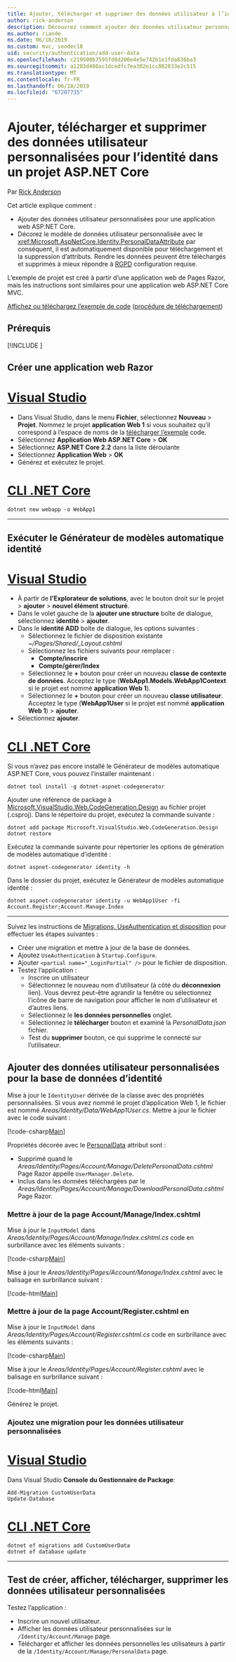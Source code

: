 ```yaml
---
title: Ajouter, télécharger et supprimer des données utilisateur à l’identité dans un projet ASP.NET Core
author: rick-anderson
description: Découvrez comment ajouter des données utilisateur personnalisées à l’identité dans un projet ASP.NET Core. Supprimer des données par RGPD.
ms.author: riande
ms.date: 06/18/2019
ms.custom: mvc, seodec18
uid: security/authentication/add-user-data
ms.openlocfilehash: c219500b7595fd8d200e4e5e742b1e1fda836ba3
ms.sourcegitcommit: a1283d486ac1dcedfc7ea302e1cc882833e2c515
ms.translationtype: MT
ms.contentlocale: fr-FR
ms.lasthandoff: 06/18/2019
ms.locfileid: "67207735"
---
```

# <a name="add-download-and-delete-custom-user-data-to-identity-in-an-aspnet-core-project"></a>Ajouter, télécharger et supprimer des données utilisateur personnalisées pour l’identité dans un projet ASP.NET Core

Par [Rick Anderson](https://twitter.com/RickAndMSFT)

Cet article explique comment :

* Ajouter des données utilisateur personnalisées pour une application web ASP.NET Core.
* Décorez le modèle de données utilisateur personnalisée avec le <xref:Microsoft.AspNetCore.Identity.PersonalDataAttribute> par conséquent, il est automatiquement disponible pour téléchargement et la suppression d’attributs. Rendre les données peuvent être téléchargés et supprimés à mieux répondre à [RGPD](xref:security/gdpr) configuration requise.

L’exemple de projet est créé à partir d’une application web de Pages Razor, mais les instructions sont similaires pour une application web ASP.NET Core MVC.

[Affichez ou téléchargez l’exemple de code](https://github.com/aspnet/AspNetCore.Docs/tree/master/aspnetcore/security/authentication/add-user-data) ([procédure de téléchargement](xref:index#how-to-download-a-sample))

## <a name="prerequisites"></a>Prérequis

[!INCLUDE [](~/includes/2.2-SDK.md)]

## <a name="create-a-razor-web-app"></a>Créer une application web Razor

# <a name="visual-studiotabvisual-studio"></a>[Visual Studio](#tab/visual-studio)

* Dans Visual Studio, dans le menu **Fichier**, sélectionnez **Nouveau** > **Projet**. Nommez le projet **application Web 1** si vous souhaitez qu’il correspond à l’espace de noms de la [télécharger l’exemple](https://github.com/aspnet/AspNetCore.Docs/tree/live/aspnetcore/security/authentication/add-user-data) code.
* Sélectionnez **Application Web ASP.NET Core** > **OK**
* Sélectionnez **ASP.NET Core 2.2** dans la liste déroulante
* Sélectionnez **Application Web**  > **OK**
* Générez et exécutez le projet.

# <a name="net-core-clitabnetcore-cli"></a>[CLI .NET Core](#tab/netcore-cli)

```cli
dotnet new webapp -o WebApp1
```

---

## <a name="run-the-identity-scaffolder"></a>Exécuter le Générateur de modèles automatique identité

# <a name="visual-studiotabvisual-studio"></a>[Visual Studio](#tab/visual-studio)

* À partir de **l’Explorateur de solutions**, avec le bouton droit sur le projet > **ajouter** > **nouvel élément structuré**.
* Dans le volet gauche de la **ajouter une structure** boîte de dialogue, sélectionnez **identité** > **ajouter**.
* Dans le **identité ADD** boîte de dialogue, les options suivantes :
  * Sélectionnez le fichier de disposition existante *~/Pages/Shared/_Layout.cshtml*
  * Sélectionnez les fichiers suivants pour remplacer :
    * **Compte/inscrire**
    * **Compte/gérer/Index**
  * Sélectionnez le **+** bouton pour créer un nouveau **classe de contexte de données**. Acceptez le type (**WebApp1.Models.WebApp1Context** si le projet est nommé **application Web 1**).
  * Sélectionnez le **+** bouton pour créer un nouveau **classe utilisateur**. Acceptez le type (**WebApp1User** si le projet est nommé **application Web 1**) > **ajouter**.
* Sélectionnez **ajouter**.

# <a name="net-core-clitabnetcore-cli"></a>[CLI .NET Core](#tab/netcore-cli)

Si vous n’avez pas encore installé le Générateur de modèles automatique ASP.NET Core, vous pouvez l’installer maintenant :

```cli
dotnet tool install -g dotnet-aspnet-codegenerator
```

Ajouter une référence de package à [Microsoft.VisualStudio.Web.CodeGeneration.Design](https://www.nuget.org/packages/Microsoft.VisualStudio.Web.CodeGeneration.Design/) au fichier projet (.csproj). Dans le répertoire du projet, exécutez la commande suivante :

```cli
dotnet add package Microsoft.VisualStudio.Web.CodeGeneration.Design
dotnet restore
```

Exécutez la commande suivante pour répertorier les options de génération de modèles automatique d’identité :

```cli
dotnet aspnet-codegenerator identity -h
```

Dans le dossier du projet, exécutez le Générateur de modèles automatique identité :

```cli
dotnet aspnet-codegenerator identity -u WebApp1User -fi Account.Register;Account.Manage.Index
```

---

Suivez les instructions de [Migrations, UseAuthentication et disposition](xref:security/authentication/scaffold-identity#efm) pour effectuer les étapes suivantes :

* Créer une migration et mettre à jour de la base de données.
* Ajoutez `UseAuthentication` à `Startup.Configure`.
* Ajouter `<partial name="_LoginPartial" />` pour le fichier de disposition.
* Testez l’application :
  * Inscrire un utilisateur
  * Sélectionnez le nouveau nom d’utilisateur (à côté du **déconnexion** lien). Vous devrez peut-être agrandir la fenêtre ou sélectionnez l’icône de barre de navigation pour afficher le nom d’utilisateur et d’autres liens.
  * Sélectionnez le **les données personnelles** onglet.
  * Sélectionnez le **télécharger** bouton et examiné la *PersonalData.json* fichier.
  * Test du **supprimer** bouton, ce qui supprime le connecté sur l’utilisateur.

## <a name="add-custom-user-data-to-the-identity-db"></a>Ajouter des données utilisateur personnalisées pour la base de données d’identité

Mise à jour le `IdentityUser` dérivée de la classe avec des propriétés personnalisées. Si vous avez nommé le projet d’application Web 1, le fichier est nommé *Areas/Identity/Data/WebApp1User.cs*. Mettre à jour le fichier avec le code suivant :

[!code-csharp[Main](add-user-data/sample-2.2/Areas/Identity/Data/WebApp1User.cs)]

Propriétés décorée avec le [PersonalData](/dotnet/api/microsoft.aspnetcore.identity.personaldataattribute?view=aspnetcore-2.1) attribut sont :

* Supprimé quand le *Areas/Identity/Pages/Account/Manage/DeletePersonalData.cshtml* Page Razor appelle `UserManager.Delete`.
* Inclus dans les données téléchargées par le *Areas/Identity/Pages/Account/Manage/DownloadPersonalData.cshtml* Page Razor.

### <a name="update-the-accountmanageindexcshtml-page"></a>Mettre à jour de la page Account/Manage/Index.cshtml

Mise à jour le `InputModel` dans *Areas/Identity/Pages/Account/Manage/Index.cshtml.cs* code en surbrillance avec les éléments suivants :

[!code-csharp[Main](add-user-data/sample-2.2/Areas/Identity/Pages/Account/Manage/Index.cshtml.cs?name=snippet&highlight=28-36,63-64,98-106,119)]

Mise à jour le *Areas/Identity/Pages/Account/Manage/Index.cshtml* avec le balisage en surbrillance suivant :

[!code-html[Main](add-user-data/sample-2.2/Areas/Identity/Pages/Account/Manage/Index.cshtml?highlight=35-42)]

### <a name="update-the-accountregistercshtml-page"></a>Mettre à jour de la page Account/Register.cshtml en

Mise à jour le `InputModel` dans *Areas/Identity/Pages/Account/Register.cshtml.cs* code en surbrillance avec les éléments suivants :

[!code-csharp[Main](add-user-data/sample-2.2/Areas/Identity/Pages/Account/Register.cshtml.cs?name=snippet&highlight=28-36,67,66)]

Mise à jour le *Areas/Identity/Pages/Account/Register.cshtml* avec le balisage en surbrillance suivant :

[!code-html[Main](add-user-data/sample-2.2/Areas/Identity/Pages/Account/Register.cshtml?highlight=16-25)]

Générez le projet.

### <a name="add-a-migration-for-the-custom-user-data"></a>Ajoutez une migration pour les données utilisateur personnalisées

# <a name="visual-studiotabvisual-studio"></a>[Visual Studio](#tab/visual-studio)

Dans Visual Studio **Console du Gestionnaire de Package**:

```PMC
Add-Migration CustomUserData
Update-Database
```

# <a name="net-core-clitabnetcore-cli"></a>[CLI .NET Core](#tab/netcore-cli)

```cli
dotnet ef migrations add CustomUserData
dotnet ef database update
```

---

## <a name="test-create-view-download-delete-custom-user-data"></a>Test de créer, afficher, télécharger, supprimer les données utilisateur personnalisées

Testez l’application :

* Inscrire un nouvel utilisateur.
* Afficher les données utilisateur personnalisées sur le `/Identity/Account/Manage` page.
* Télécharger et afficher les données personnelles les utilisateurs à partir de la `/Identity/Account/Manage/PersonalData` page.

